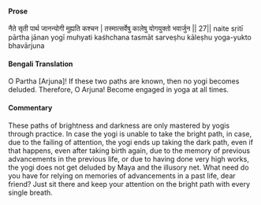 #### Prose 

नैते सृती पार्थ जानन्योगी मुह्यति कश्चन |
तस्मात्सर्वेषु कालेषु योगयुक्तो भवार्जुन || 27||
naite sṛitī pārtha jānan yogī muhyati kaśhchana
tasmāt sarveṣhu kāleṣhu yoga-yukto bhavārjuna

 #### Bengali Translation 

O Partha [Arjuna]! If these two paths are known, then no yogi becomes deluded. Therefore, O Arjuna! Become engaged in yoga at all times.

 #### Commentary 

These paths of brightness and darkness are only mastered by yogis through practice. In case the yogi is unable to take the bright path, in case, due to the failing of attention, the yogi ends up taking the dark path, even if that happens, even after taking birth again, due to the memory of previous advancements in the previous life, or due to having done very high works, the yogi does not get deluded by Maya and the illusory net. What need do you have for relying on memories of  advancements in a past life, dear friend? Just sit there and keep your attention on the bright path with every single breath.